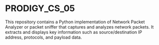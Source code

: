 # PRODIGY_CS_05
This repository contains a Python implementation of Network Packet Analyzer or packet sniffer that captures and analyzes network packets. It extracts and displays key information such as source/destination IP address, protocols, and payload data.
